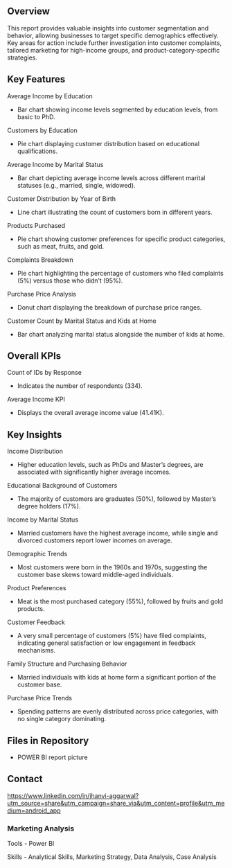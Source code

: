 ## Overview
This report provides valuable insights into customer segmentation and behavior, allowing businesses to target specific demographics effectively. Key areas for action include further investigation into customer complaints, tailored marketing for high-income groups, and product-category-specific strategies.

## Key Features

Average Income by Education
- Bar chart showing income levels segmented by education levels, from basic to PhD.

Customers by Education
- Pie chart displaying customer distribution based on educational qualifications.

Average Income by Marital Status
- Bar chart depicting average income levels across different marital statuses (e.g., married, single, widowed).

Customer Distribution by Year of Birth
- Line chart illustrating the count of customers born in different years.

Products Purchased
- Pie chart showing customer preferences for specific product categories, such as meat, fruits, and gold.

Complaints Breakdown
- Pie chart highlighting the percentage of customers who filed complaints (5%) versus those who didn’t (95%).

Purchase Price Analysis
- Donut chart displaying the breakdown of purchase price ranges.

Customer Count by Marital Status and Kids at Home
- Bar chart analyzing marital status alongside the number of kids at home.

## Overall KPIs

Count of IDs by Response
- Indicates the number of respondents (334).

Average Income KPI
- Displays the overall average income value (41.41K).
  
## Key Insights

Income Distribution
- Higher education levels, such as PhDs and Master’s degrees, are associated with significantly higher average incomes.

Educational Background of Customers
- The majority of customers are graduates (50%), followed by Master’s degree holders (17%).

Income by Marital Status
- Married customers have the highest average income, while single and divorced customers report lower incomes on average.

Demographic Trends
- Most customers were born in the 1960s and 1970s, suggesting the customer base skews toward middle-aged individuals.

Product Preferences
- Meat is the most purchased category (55%), followed by fruits and gold products.

Customer Feedback
- A very small percentage of customers (5%) have filed complaints, indicating general satisfaction or low engagement in feedback mechanisms.

Family Structure and Purchasing Behavior
- Married individuals with kids at home form a significant portion of the customer base.

Purchase Price Trends
- Spending patterns are evenly distributed across price categories, with no single category dominating.

## Files in Repository  
- POWER BI report picture

## Contact

https://www.linkedin.com/in/jhanvi-aggarwal?utm_source=share&utm_campaign=share_via&utm_content=profile&utm_medium=android_app 





























### Marketing Analysis
Tools - Power BI 

Skills - Analytical Skills, Marketing Strategy, Data Analysis, Case Analysis
